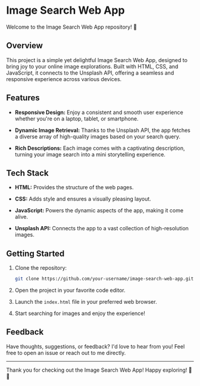 # Image Search Web App

Welcome to the Image Search Web App repository! 🌟

## Overview

This project is a simple yet delightful Image Search Web App, designed to bring joy to your online image explorations. Built with HTML, CSS, and JavaScript, it connects to the Unsplash API, offering a seamless and responsive experience across various devices.

## Features

- **Responsive Design:** Enjoy a consistent and smooth user experience whether you're on a laptop, tablet, or smartphone.
  
- **Dynamic Image Retrieval:** Thanks to the Unsplash API, the app fetches a diverse array of high-quality images based on your search query.

- **Rich Descriptions:** Each image comes with a captivating description, turning your image search into a mini storytelling experience.

## Tech Stack

- **HTML:** Provides the structure of the web pages.
  
- **CSS:** Adds style and ensures a visually pleasing layout.

- **JavaScript:** Powers the dynamic aspects of the app, making it come alive.

- **Unsplash API:** Connects the app to a vast collection of high-resolution images.

## Getting Started

1. Clone the repository:

   ```bash
   git clone https://github.com/your-username/image-search-web-app.git
   ```

2. Open the project in your favorite code editor.

3. Launch the `index.html` file in your preferred web browser.

4. Start searching for images and enjoy the experience!

## Feedback

Have thoughts, suggestions, or feedback? I'd love to hear from you! Feel free to open an issue or reach out to me directly.

---

Thank you for checking out the Image Search Web App! Happy exploring! 🚀✨
